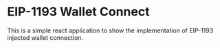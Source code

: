 # EIP-1193 Wallet Connect

This is a simple react application to show the implementation of EIP-1193 injected wallet connection.
